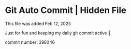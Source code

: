 # Git Auto Commit | Hidden File

This file was added Feb 12, 2025

Just for fun and keeping my daily git commit active 🤪

commit number: 398046
